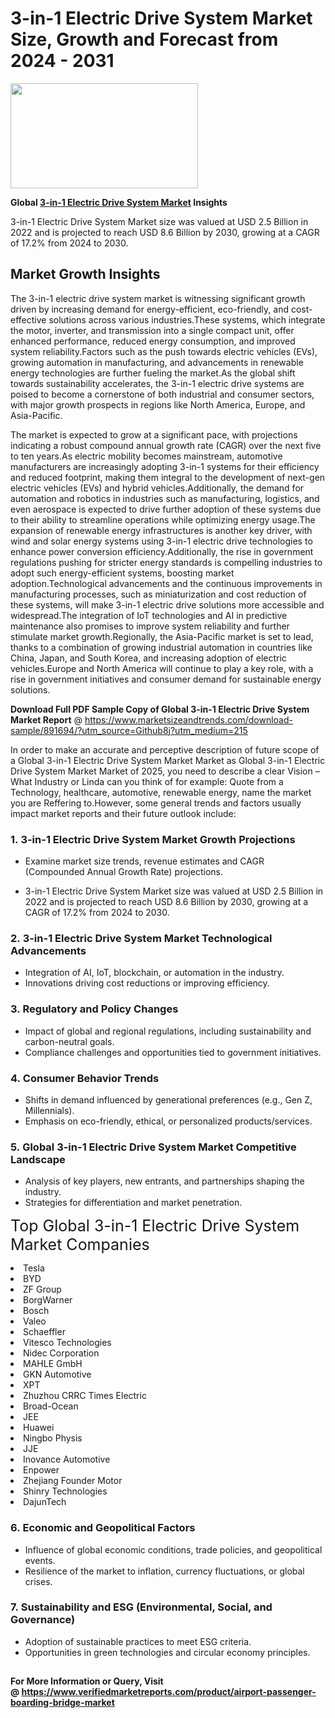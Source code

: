 <H1>3-in-1 Electric Drive System Market Size, Growth and Forecast from 2024 - 2031</H1><img class="aligncenter size-medium wp-image-584254" src="https://thirdeyenews.in/wp-content/uploads/2024/09/Global-Market-Research-300x168.jpeg" alt="" width="300" height="168" /><p><strong>Global&nbsp;<a href="https://www.marketsizeandtrends.com/download-sample/891694/?utm_source=Github8j?utm_medium=215">3-in-1 Electric Drive System Market</a> Insights</strong></p><p>3-in-1 Electric Drive System Market size was valued at USD 2.5 Billion in 2022 and is projected to reach USD 8.6 Billion by 2030, growing at a CAGR of 17.2% from 2024 to 2030.</p><p><h2>Market Growth Insights</h2> <p>The 3-in-1 electric drive system market is witnessing significant growth driven by increasing demand for energy-efficient, eco-friendly, and cost-effective solutions across various industries.These systems, which integrate the motor, inverter, and transmission into a single compact unit, offer enhanced performance, reduced energy consumption, and improved system reliability.Factors such as the push towards electric vehicles (EVs), growing automation in manufacturing, and advancements in renewable energy technologies are further fueling the market.As the global shift towards sustainability accelerates, the 3-in-1 electric drive systems are poised to become a cornerstone of both industrial and consumer sectors, with major growth prospects in regions like North America, Europe, and Asia-Pacific.</p> <p>The market is expected to grow at a significant pace, with projections indicating a robust compound annual growth rate (CAGR) over the next five to ten years.As electric mobility becomes mainstream, automotive manufacturers are increasingly adopting 3-in-1 systems for their efficiency and reduced footprint, making them integral to the development of next-gen electric vehicles (EVs) and hybrid vehicles.Additionally, the demand for automation and robotics in industries such as manufacturing, logistics, and even aerospace is expected to drive further adoption of these systems due to their ability to streamline operations while optimizing energy usage.The expansion of renewable energy infrastructures is another key driver, with wind and solar energy systems using 3-in-1 electric drive technologies to enhance power conversion efficiency.Additionally, the rise in government regulations pushing for stricter energy standards is compelling industries to adopt such energy-efficient systems, boosting market adoption.Technological advancements and the continuous improvements in manufacturing processes, such as miniaturization and cost reduction of these systems, will make 3-in-1 electric drive solutions more accessible and widespread.The integration of IoT technologies and AI in predictive maintenance also promises to improve system reliability and further stimulate market growth.Regionally, the Asia-Pacific market is set to lead, thanks to a combination of growing industrial automation in countries like China, Japan, and South Korea, and increasing adoption of electric vehicles.Europe and North America will continue to play a key role, with a rise in government initiatives and consumer demand for sustainable energy solutions.<p><span class=""><strong>Download Full PDF Sample Copy of Global 3-in-1 Electric Drive System Market Report</strong> @ <a href="https://www.marketsizeandtrends.com/download-sample/891694/?utm_source=Github8j?utm_medium=215" target="_blank">https://www.marketsizeandtrends.com/download-sample/891694/?utm_source=Github8j?utm_medium=215</a></span></p><p>In order to make an accurate and perceptive description of future scope of a Global&nbsp;3-in-1 Electric Drive System Market Market as Global&nbsp;3-in-1 Electric Drive System Market Market of 2025, you need to describe a clear Vision &ndash; What Industry or Linda can you think of for example: Quote from a Technology, healthcare, automotive, renewable energy, name the market you are Reffering to.However, some general trends and factors usually impact market reports and their future outlook include:</p><h3>1.&nbsp;<strong>3-in-1 Electric Drive System Market Growth Projections</strong></h3><ul><li>Examine market size trends, revenue estimates and CAGR (Compounded Annual Growth Rate) projections.</li><li><p>3-in-1 Electric Drive System Market size was valued at USD 2.5 Billion in 2022 and is projected to reach USD 8.6 Billion by 2030, growing at a CAGR of 17.2% from 2024 to 2030.</p></li></ul><h3>2.&nbsp;<strong>3-in-1 Electric Drive System Market Technological Advancements</strong></h3><ul><li>Integration of AI, IoT, blockchain, or automation in the industry.</li><li>Innovations driving cost reductions or improving efficiency.</li></ul><h3>3.&nbsp;<strong>Regulatory and Policy Changes</strong></h3><ul><li>Impact of global and regional regulations, including sustainability and carbon-neutral goals.</li><li>Compliance challenges and opportunities tied to government initiatives.</li></ul><h3>4.&nbsp;<strong>Consumer Behavior Trends</strong></h3><ul><li>Shifts in demand influenced by generational preferences (e.g., Gen Z, Millennials).</li><li>Emphasis on eco-friendly, ethical, or personalized products/services.</li></ul><h3>5.&nbsp;<strong>Global 3-in-1 Electric Drive System Market Competitive Landscape</strong></h3><ul><li>Analysis of key players, new entrants, and partnerships shaping the industry.</li><li>Strategies for differentiation and market penetration.</li></ul><p data-pm-slice="1 1 []"><span style="color: inherit; font-family: inherit; font-size: 25px;">Top Global 3-in-1 Electric Drive System Market Companies</span></p><div class="" data-test-id=""><p><li>Tesla</li><li> BYD</li><li> ZF Group</li><li> BorgWarner</li><li> Bosch</li><li> Valeo</li><li> Schaeffler</li><li> Vitesco Technologies</li><li> Nidec Corporation</li><li> MAHLE GmbH</li><li> GKN Automotive</li><li> XPT</li><li> Zhuzhou CRRC Times Electric</li><li> Broad-Ocean</li><li> JEE</li><li> Huawei</li><li> Ningbo Physis</li><li> JJE</li><li> Inovance Automotive</li><li> Enpower</li><li> Zhejiang Founder Motor</li><li> Shinry Technologies</li><li> DajunTech</li></p></div><h3>6.&nbsp;<strong>Economic and Geopolitical Factors</strong></h3><ul><li>Influence of global economic conditions, trade policies, and geopolitical events.</li><li>Resilience of the market to inflation, currency fluctuations, or global crises.</li></ul><h3>7.&nbsp;<strong>Sustainability and ESG (Environmental, Social, and Governance)</strong></h3><ul><li>Adoption of sustainable practices to meet ESG criteria.</li><li>Opportunities in green technologies and circular economy principles.</li></ul><h2><strong style="font-size: 14px;">For More Information or Query, Visit @&nbsp;</strong><a style="background-color: #ffffff; font-size: 14px;" href="https://www.marketsizeandtrends.com/report/3-in-1-electric-drive-system-market/" target="_blank">https://www.verifiedmarketreports.com/product/airport-passenger-boarding-bridge-market</a></h2>